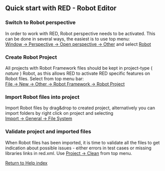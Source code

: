 ## Quick start with RED - Robot Editor

### Switch to Robot perspective

In order to work with RED, Robot perspective needs to be activated. This can
be done in several ways, the easiest is to use top menu:  
[Window -> Perspective -> Open perspective ->
Other](javascript:executeCommand\('org.eclipse.ui.perspectives.showPerspective\(\)'\))
and select
[Robot](javascript:executeCommand\('org.eclipse.ui.perspectives.showPerspective\(org.eclipse.ui.perspectives.showPerspective.perspectiveId=org.eclipse.ui.perspectives.RobotPerspective\)'\))

### Create Robot Project

All projects with Robot Framework files should be kept in project-type (
_nature_ ) Robot, as this allows RED to activate RED specific features on
Robot files. Select from top menu bar:  
[File -> New -> Other -> Robot Framework -> Robot
Project](javascript:executeCommand\('org.eclipse.ui.newWizard\(newWizardId=org.robotframework.ide.eclipse.wizards.newRobotProject\)'\))

### Import Robot files into project

Import Robot files by drag&drop to created project, alternatively you can
import folders by right click on project and selecting  
[Import -> General -> File
System](javascript:executeCommand\('org.eclipse.ui.file.import\(importWizardId=org.eclipse.ui.wizards.import.FileSystem\)'\))

### Validate project and imported files

When Robot files has been imported, it is time to validate all the files to
get indication about possible issues - either errors in test cases or missing
libraries links in red.xml. Use [Project ->
Clean](javascript:executeCommand\('org.eclipse.ui.project.buildAll\(\)'\))
from top menu.

[Return to Help index](http://nokia.github.io/RED/help/)
